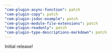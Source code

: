 ```yaml
---
"cem-plugin-async-function": patch
"cem-plugin-copy": patch
"cem-plugin-jsdoc-example": patch
"cem-plugin-module-file-extensions": patch
"cem-plugin-readonly": patch
"cem-plugin-type-descriptions-markdown": patch
---
```


Initial release!
